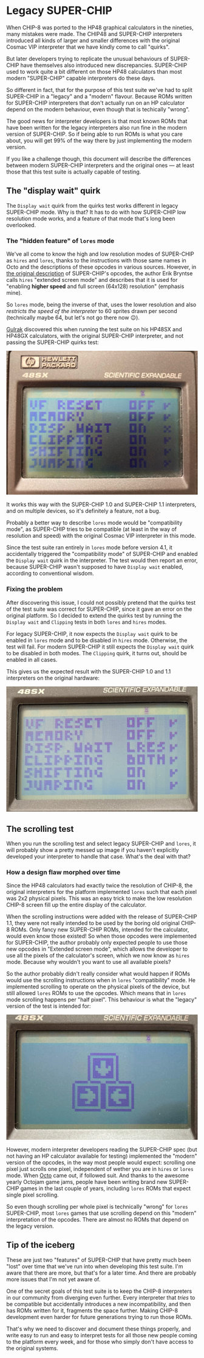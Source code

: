 # Legacy SUPER-CHIP

When CHIP-8 was ported to the HP48 graphical calculators in the nineties, many
mistakes were made. The CHIP48 and SUPER-CHIP interpreters introduced all kinds
of larger and smaller differences with the original Cosmac VIP interpreter that
we have kindly come to call "quirks".

But later developers trying to replicate the unusual behaviours of SUPER-CHIP
have themselves also introduced new discrepancies. SUPER-CHIP used to work quite
a bit different on those HP48 calculators than most modern "SUPER-CHIP" capable
interpreters do these days.

So different in fact, that for the purpose of this test suite we've had to split
SUPER-CHIP in a "legacy" and a "modern" flavour. Because ROMs written for
SUPER-CHIP interpreters that don't actually run on an HP calculator depend on
the modern behaviour, even though that is techically "wrong".

The good news for interpreter developers is that most known ROMs that have been
written for the legacy interpreters also run fine in the modern version of
SUPER-CHIP. So if being able to run ROMs is what you care about, you will get
99% of the way there by just implementing the modern version.

If you like a challenge though, this document will describe the differences
between modern SUPER-CHIP interpreters and the original ones — at least those
that this test suite is actually capable of testing.

## The "display wait" quirk

The `Display wait` quirk from the quirks test works different in legacy
SUPER-CHIP mode. Why is that? It has to do with how SUPER-CHIP low resolution
mode works, and a feature of that mode that's long been overlooked.

### The "hidden feature" of `lores` mode

We've all come to know the high and low resolution modes of SUPER-CHIP as
`hires` and `lores`, thanks to the instructions with those same names in Octo
and the descriptions of these opcodes in various sources. However, in [the
original description](https://groups.google.com/g/comp.sys.handhelds/c/fPUzuAkDdVs?pli=1)
of SUPER-CHIP's opcodes, the author Erik Bryntse calls `hires` "extended screen
mode" and describes that it is used for "enabling **higher speed** and full
screen (64x128) resolution" (emphasis mine).

So `lores` mode, being the inverse of that, uses the lower resolution and also
_restricts the speed of the interpreter_ to 60 sprites drawn per second
(technically maybe 64, but let's not go there now 😉).

[Gulrak](https://github.com/gulrak) discovered this when running the test suite
on his HP48SX and HP48GX calculators, with the original SUPER-CHIP interpreter,
and not passing the SUPER-CHIP quirks test:

![The test suite version 4 breaking on an HP48SX](./pictures/broken-on-hp48.jpg)

It works this way with the SUPER-CHIP 1.0 and SUPER-CHIP 1.1 interpreters, and
on multiple devices, so it's definitely a feature, not a bug.

Probably a better way to describe `lores` mode would be "compatibility mode", as
SUPER-CHIP tries to be compatible (at least in the way of resolution and speed)
with the original Cosmac VIP interpreter in this mode.

Since the test suite ran entirely in `lores` mode before version 4.1, it
accidentally triggered the "compatibility mode" of SUPER-CHIP and enabled the
`Display wait` quirk in the interpreter. The test would then report an error,
because SUPER-CHIP wasn't supposed to have `Display wait` enabled, according
to conventional wisdom.

### Fixing the problem

After discovering this issue, I could not possibly pretend that the quirks test
of the test suite was correct for SUPER-CHIP, since it gave an error on the
original platform. So I decided to extend the quirks test by running the
`Display wait` and `Clipping` tests in both `lores` and `hires` modes.

For legacy SUPER-CHIP, it now expects the `Display wait` quirk to be enabled in
`lores` mode and to be disabled in `hires` mode. Otherwise, the test will fail.
For modern SUPER-CHIP it still expects the `Display wait` quirk to be disabled
in both modes. The `Clipping` quirk, it turns out, should be enabled in all
cases.

This gives us the expected result with the SUPER-CHIP 1.0 and 1.1 interpreters
on the original hardware:

![Test suite version 4.1 working on HP48SX](./pictures/HP48SX-quirks.JPG)

## The scrolling test

When you run the scrolling test and select legacy SUPER-CHIP and `lores`, it
will probably show a pretty messed up image if you haven't explicitly developed
your interpreter to handle that case. What's the deal with that?

### How a design flaw morphed over time

Since the HP48 calculators had exactly twice the resolution of CHIP-8, the
original interpreters for the platform implemented `lores` such that each pixel
was 2x2 physical pixels. This was an easy trick to make the low resolution
CHIP-8 screen fill up the entire display of the calculator.

When the scrolling instructions were added with the release of SUPER-CHIP 1.1,
they were not really intended to be used by the boring old original CHIP-8 ROMs.
Only fancy new SUPER-CHIP ROMs, intended for the calculator, would even know
those existed! So when those opcodes were implemented for SUPER-CHIP, the author
probably only expected people to use those new opcodes in "Extended screen
mode", which allows the developer to use all the pixels of the calculator's
screen, which we now know as `hires` mode. Because why wouldn't you want to use
all available pixels?

So the author probably didn't really consider what would happen if ROMs would
use the scrolling instructions when in `lores` "compatibility" mode. He
implemented scrolling to operate on the physical pixels of the device, but still
allowed `lores` ROMs to use the opcodes. Which means that in `lores` mode
scrolling happens per "half pixel". This behaviour is what the "legacy" version
of the test is intended for:

![Scrolling test showing half-scrolling working on the HP48SX](./pictures/HP48SX-scrolling-lores.JPG)

However, modern interpreter developers reading the SUPER-CHIP spec (but not
having an HP calculator available for testing) implemented the "modern" version
of the opcodes, in the way most people would expect: scrolling one pixel just
scrolls one pixel, independent of wether you are in `hires` or `lores` mode.
When [Octo](http://octo-ide.com) came out, if followed suit. And thanks to the
awesome yearly Octojam game jams, people have been writing brand new SUPER-CHIP
games in the last couple of years, including `lores` ROMs that expect single
pixel scrolling.

So even though scrolling per whole pixel is technically "wrong" for `lores`
SUPER-CHIP, most `lores` games that use scrolling depend on this "modern"
interpretation of the opcodes. There are almost no ROMs that depend on the
legacy version.

## Tip of the iceberg

These are just two "features" of SUPER-CHIP that have pretty much been "lost"
over time that we've run into when developing this test suite. I'm aware that
there are more, but that's for a later time. And there are probably more issues
that I'm not yet aware of.

One of the secret goals of this test suite is to keep the CHIP-8 interpreters in
our community from diverging even further. Every interpreter that _tries_ to be
compatible but accidentally introduces a new incompatibility, and then has ROMs
written for it, fragments the space further. Making CHIP-8 development even
harder for future generations trying to run those ROMs.

That's why we need to discover and document these things properly, and write
easy to run and easy to interpret tests for all those new people coming to the
platform every week, and for those who simply don't have access to the original
systems.

